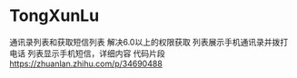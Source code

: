 # TongXunLu
通讯录列表和获取短信列表
解决6.0以上的权限获取
列表展示手机通讯录并拨打电话
列表显示手机短信，详细内容
代码片段 https://zhuanlan.zhihu.com/p/34690488
